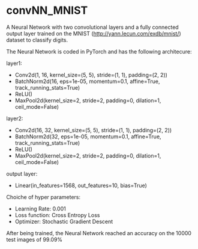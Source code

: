 # convNN_MNIST
A Neural Network with two convolutional layers and a fully connected output layer trained on the MNIST (http://yann.lecun.com/exdb/mnist/) dataset to classify digits.

The Neural Network is coded in PyTorch and has the following architecure:

layer1:
- Conv2d(1, 16, kernel_size=(5, 5), stride=(1, 1), padding=(2, 2))
- BatchNorm2d(16, eps=1e-05, momentum=0.1, affine=True, track_running_stats=True)
- ReLU()
- MaxPool2d(kernel_size=2, stride=2, padding=0, dilation=1, ceil_mode=False)

layer2:
- Conv2d(16, 32, kernel_size=(5, 5), stride=(1, 1), padding=(2, 2))
- BatchNorm2d(32, eps=1e-05, momentum=0.1, affine=True, track_running_stats=True)
- ReLU()
- MaxPool2d(kernel_size=2, stride=2, padding=0, dilation=1, ceil_mode=False)

output layer:
- Linear(in_features=1568, out_features=10, bias=True)

Choiche of hyper parameters:

- Learning Rate: 0.001
- Loss function: Cross Entropy Loss
- Optimizer: Stochastic Gradient Descent

After being trained, the Neural Network reached an accuracy on the 10000 test images of 99.09%
